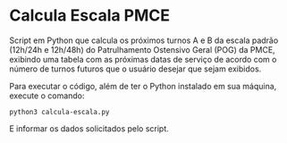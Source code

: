 # Calcula Escala PMCE
Script em Python que calcula os próximos turnos A e B da escala padrão (12h/24h e 12h/48h) do Patrulhamento Ostensivo Geral (POG) da PMCE, exibindo uma tabela com as próximas datas de serviço de acordo com o número de turnos futuros que o usuário desejar que sejam exibidos.

Para executar o código, além de ter o Python instalado em sua máquina, execute o comando:

`python3 calcula-escala.py`

E informar os dados solicitados pelo script.
